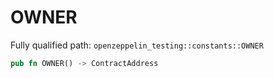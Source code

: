 # OWNER

Fully qualified path: `openzeppelin_testing::constants::OWNER`

```rust
pub fn OWNER() -> ContractAddress
```

